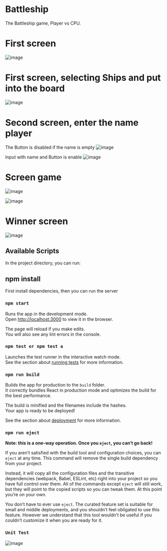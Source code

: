 # Battleship

The Battleship game, Player vs CPU.

# First screen
![image](https://user-images.githubusercontent.com/14924992/144461272-092f7dcc-30fe-48ed-8388-e4fcbef1bc2c.png)

# First screen, selecting Ships and put into the board
![image](https://user-images.githubusercontent.com/14924992/144461753-75c15ede-eed4-46c4-88e8-a2b677794968.png)

# Second screen, enter the name player

The Button is disabled if the name is empty
![image](https://user-images.githubusercontent.com/14924992/144462155-fe67537d-6b41-438f-8a6c-1f8175d99bc3.png)

Input with name and Button is enable
![image](https://user-images.githubusercontent.com/14924992/144462504-bdb9f442-73b0-4b08-9559-2e0c61b98e9e.png)

# Screen game
![image](https://user-images.githubusercontent.com/14924992/144462959-28ebe007-bb6b-4d4c-ac5a-82ebeeb81771.png)

![image](https://user-images.githubusercontent.com/14924992/144463126-01545f65-1e55-4ae8-9345-73f95d81716a.png)

# Winner screen
![image](https://user-images.githubusercontent.com/14924992/144463354-adf64bee-ef5d-4705-8cbd-b70acb6717b3.png)



## Available Scripts

In the project directory, you can run:

## npm install

First install dependencies, then you can run the server
### `npm start`

Runs the app in the development mode.\
Open [http://localhost:3000](http://localhost:3000) to view it in the browser.

The page will reload if you make edits.\
You will also see any lint errors in the console.

### `npm test or npm test a`

Launches the test runner in the interactive watch mode.\
See the section about [running tests](https://facebook.github.io/create-react-app/docs/running-tests) for more information.

### `npm run build`

Builds the app for production to the `build` folder.\
It correctly bundles React in production mode and optimizes the build for the best performance.

The build is minified and the filenames include the hashes.\
Your app is ready to be deployed!

See the section about [deployment](https://facebook.github.io/create-react-app/docs/deployment) for more information.

### `npm run eject`

**Note: this is a one-way operation. Once you `eject`, you can’t go back!**

If you aren’t satisfied with the build tool and configuration choices, you can `eject` at any time. This command will remove the single build dependency from your project.

Instead, it will copy all the configuration files and the transitive dependencies (webpack, Babel, ESLint, etc) right into your project so you have full control over them. All of the commands except `eject` will still work, but they will point to the copied scripts so you can tweak them. At this point you’re on your own.

You don’t have to ever use `eject`. The curated feature set is suitable for small and middle deployments, and you shouldn’t feel obligated to use this feature. However we understand that this tool wouldn’t be useful if you couldn’t customize it when you are ready for it.

### `Unit Test`
![image](https://user-images.githubusercontent.com/14924992/144118774-b55bf165-15cd-47ec-968e-fbebbac7e4c2.png)
